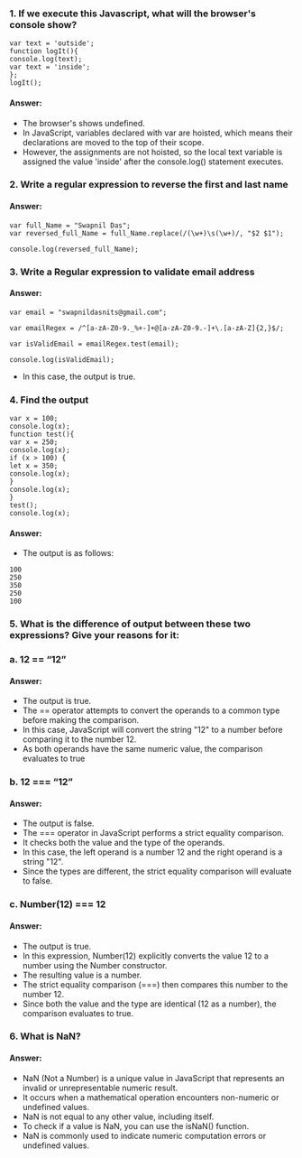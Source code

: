 ### 1. If we execute this Javascript, what will the browser's console show?
```
var text = 'outside';
function logIt(){
console.log(text);
var text = 'inside';
};
logIt();
```
#### Answer:
* The browser's shows undefined.
* In JavaScript, variables declared with var are hoisted, which means their declarations are moved to the top of their scope.
*  However, the assignments are not hoisted, so the local text variable is assigned the value 'inside' after the console.log() statement executes.
### 2. Write a regular expression to reverse the first and last name
#### Answer:
```
var full_Name = "Swapnil Das";
var reversed_full_Name = full_Name.replace(/(\w+)\s(\w+)/, "$2 $1");

console.log(reversed_full_Name); 
```
### 3. Write a Regular expression to validate email address
#### Answer:
```
var email = "swapnildasnits@gmail.com";

var emailRegex = /^[a-zA-Z0-9._%+-]+@[a-zA-Z0-9.-]+\.[a-zA-Z]{2,}$/;

var isValidEmail = emailRegex.test(email);

console.log(isValidEmail);
```
* In this case, the output is true.
### 4. Find the output
```
var x = 100;
console.log(x);
function test(){
var x = 250;
console.log(x);
if (x > 100) {
let x = 350;
console.log(x);
}
console.log(x);
}
test();
console.log(x);
```
#### Answer:
* The output is as follows:
```
100
250
350
250
100
```
### 5. What is the difference of output between these two expressions? Give your reasons for it:
### a. 12 == “12”
#### Answer:
* The output is true.
* The == operator attempts to convert the operands to a common type before making the comparison.
* In this case, JavaScript will convert the string "12" to a number before comparing it to the number 12.
* As both operands have the same numeric value, the comparison evaluates to true
### b. 12 === “12”
#### Answer:
* The output is false.
* The === operator in JavaScript performs a strict equality comparison.
* It checks both the value and the type of the operands.
* In this case, the left operand is a number 12 and the right operand is a string "12".
* Since the types are different, the strict equality comparison will evaluate to false. 
### c. Number(12) === 12
#### Answer:
* The output is true.
*  In this expression, Number(12) explicitly converts the value 12 to a number using the Number constructor.
* The resulting value is a number.
* The strict equality comparison (===) then compares this number to the number 12.
* Since both the value and the type are identical (12 as a number), the comparison evaluates to true.
### 6. What is NaN?
#### Answer:
* NaN (Not a Number) is a unique value in JavaScript that represents an invalid or unrepresentable numeric result.
* It occurs when a mathematical operation encounters non-numeric or undefined values.
*  NaN is not equal to any other value, including itself.
*  To check if a value is NaN, you can use the isNaN() function.
*  NaN is commonly used to indicate numeric computation errors or undefined values.

















